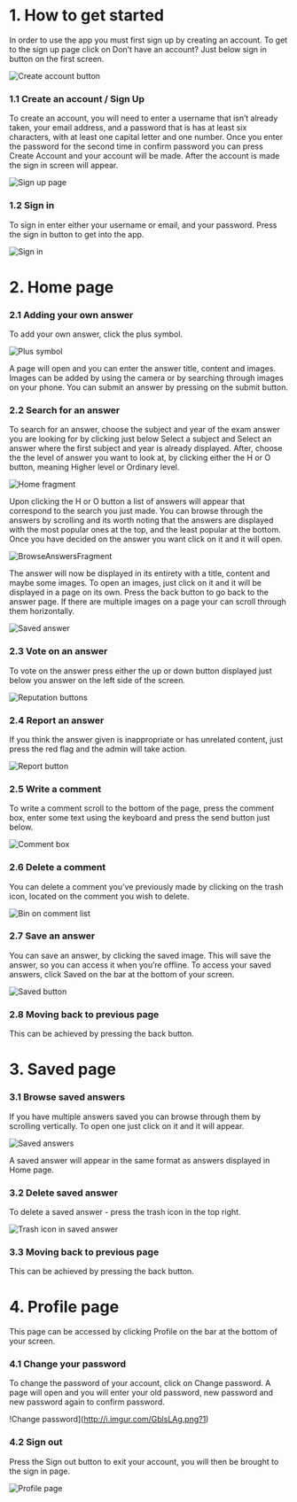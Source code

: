 # 1. How to get started

In order to use the app you must first sign up by creating an account. To get to the sign up page click on Don’t have an account? Just below sign in button on the first screen.

![Create account button](http://i.imgur.com/s9U3kPR.png?1)

### 1.1 Create an account / Sign Up

To create an account, you will need to enter a username that isn’t already taken, your email address, and a password that is has at least six characters, with at least one capital letter and one number. 
Once you enter the password for the second time in confirm password you can press Create Account and your account will be made. After the account is made the sign in screen will appear.

![Sign up page](http://i.imgur.com/KRH1XMO.png?1)

### 1.2 Sign in

To sign in enter either your username or email, and your password. Press the sign in button to get into the app.

![Sign in](http://i.imgur.com/QZB37g3.png?1)

# 2. Home page

### 2.1 Adding your own answer

To add your own answer, click the plus symbol. 

![Plus symbol](http://i.imgur.com/yzyfvQA.png?1)

A page will open and you can enter the answer title, content and images. Images can be added by using the camera or by searching through images on your phone.
You can submit an answer by pressing on the submit button.

### 2.2 Search for an answer

To search for an answer, choose the subject and year of the exam answer you are looking for by clicking just below Select a subject and Select an answer where the first subject and year is already displayed. After, choose the the level of answer you want to look at, by clicking either the H or O button, meaning Higher level or Ordinary level.

![Home fragment](http://i.imgur.com/xdbsA5n.png?1)

Upon clicking the H or O button a list of answers will appear that correspond to the search you just made.  You can browse through the answers by scrolling and its worth noting that the answers are displayed with the most popular ones at the top, and the least popular at the bottom. Once you have decided on the answer you want click on it and it will open.

![BrowseAnswersFragment](http://i.imgur.com/ZjHcofm.png?1)

The answer will now be displayed in its entirety with a title, content and maybe some images. To open an images, just click on it and it will be displayed in a page on its own. Press the back button to go back to the answer page. If there are multiple images on a page your can scroll through them horizontally.

![Saved answer](http://i.imgur.com/8WYen3x.png?1)

### 2.3 Vote on an answer

To vote on the answer press either the up or down button displayed just below you answer on the left side of the screen.

![Reputation buttons](http://i.imgur.com/327ot0x.png?1)

### 2.4 Report an answer

If you think the answer given is inappropriate or has unrelated content, just press the red flag and the admin will take action.

![Report button](http://i.imgur.com/VJl2t2B.png?1)

### 2.5 Write a comment

To write a comment scroll to the bottom of the page, press the comment box, enter some text using the keyboard and press the send button just below.

![Comment box](http://i.imgur.com/WjEZlIm.png?1)

### 2.6 Delete a comment

You can delete a comment you’ve previously made by clicking on the trash icon, located on the comment you wish to delete.

![Bin on comment list](http://i.imgur.com/NNdepFG.png?1)

### 2.7 Save an answer

You can save an answer, by clicking the saved image. This will save the answer, so you can access it when you’re offline. To access your saved answers, click Saved on the bar at the bottom of your screen.

![Saved button](http://i.imgur.com/IWFtiCK.png?1) 

### 2.8 Moving back to previous page

This can be achieved by pressing the back button.

# 3. Saved page

### 3.1 Browse saved answers

If you have multiple answers saved you can browse through them by scrolling vertically. To open one just click on it and it will appear.

![Saved answers](http://i.imgur.com/5ru1x1r.png?1)

A saved answer will appear in the same format as answers displayed in Home page.

### 3.2 Delete saved answer

To delete a saved answer - press the trash icon in the top right.

![Trash icon in saved answer](http://i.imgur.com/6dF0la1.png?1)

### 3.3 Moving back to previous page

This can be achieved by pressing the back button.

# 4. Profile page

This page can be accessed by clicking Profile on the bar at the bottom of your screen.

### 4.1 Change your password

To change the password of your account, click on Change password. A page will open and you will enter your old password, new password and new password again to confirm password. 

!Change password](http://i.imgur.com/GblsLAg.png?1)

### 4.2 Sign out

Press the Sign out button to exit your account, you will then be brought to the sign in page.

![Profile page](http://i.imgur.com/4Rf4Ybj.png?1)

